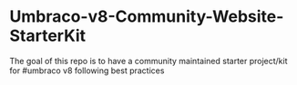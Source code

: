 # Umbraco-v8-Community-Website-StarterKit
The goal of this repo is to have a community maintained starter project/kit for #umbraco v8 following best practices

